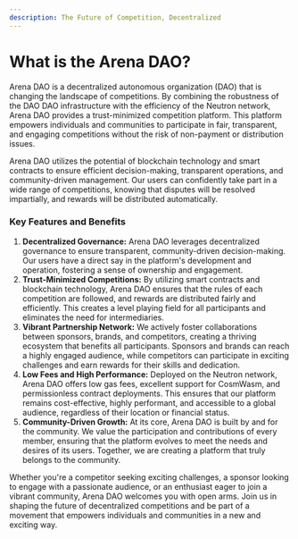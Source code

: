 ```yaml
---
description: The Future of Competition, Decentralized
---
```


# What is the Arena DAO?

Arena DAO is a decentralized autonomous organization (DAO) that is changing the landscape of competitions. By combining the robustness of the DAO DAO infrastructure with the efficiency of the Neutron network, Arena DAO provides a trust-minimized competition platform. This platform empowers individuals and communities to participate in fair, transparent, and engaging competitions without the risk of non-payment or distribution issues.

Arena DAO utilizes the potential of blockchain technology and smart contracts to ensure efficient decision-making, transparent operations, and community-driven management. Our users can confidently take part in a wide range of competitions, knowing that disputes will be resolved impartially, and rewards will be distributed automatically.

### Key Features and Benefits

1. **Decentralized Governance:** Arena DAO leverages decentralized governance to ensure transparent, community-driven decision-making. Our users have a direct say in the platform's development and operation, fostering a sense of ownership and engagement.
2. **Trust-Minimized Competitions:** By utilizing smart contracts and blockchain technology, Arena DAO ensures that the rules of each competition are followed, and rewards are distributed fairly and efficiently. This creates a level playing field for all participants and eliminates the need for intermediaries.
3. **Vibrant Partnership Network:** We actively foster collaborations between sponsors, brands, and competitors, creating a thriving ecosystem that benefits all participants. Sponsors and brands can reach a highly engaged audience, while competitors can participate in exciting challenges and earn rewards for their skills and dedication.
4. **Low Fees and High Performance:** Deployed on the Neutron network, Arena DAO offers low gas fees, excellent support for CosmWasm, and permissionless contract deployments. This ensures that our platform remains cost-effective, highly performant, and accessible to a global audience, regardless of their location or financial status.
5. **Community-Driven Growth:** At its core, Arena DAO is built by and for the community. We value the participation and contributions of every member, ensuring that the platform evolves to meet the needs and desires of its users. Together, we are creating a platform that truly belongs to the community.

Whether you're a competitor seeking exciting challenges, a sponsor looking to engage with a passionate audience, or an enthusiast eager to join a vibrant community, Arena DAO welcomes you with open arms. Join us in shaping the future of decentralized competitions and be part of a movement that empowers individuals and communities in a new and exciting way.

